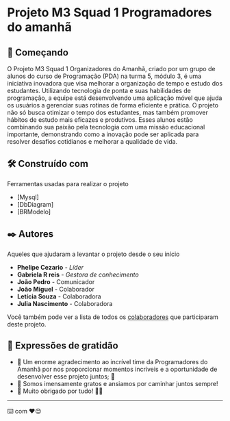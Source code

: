 # Projeto M3 Squad 1 Programadores do amanhã

## 🚀 Começando

O Projeto M3 Squad 1 Organizadores do Amanhã, criado por um grupo de alunos do curso de Programação (PDA) na turma 5, módulo 3, é uma iniciativa inovadora que visa melhorar a organização de tempo e estudo dos estudantes. Utilizando tecnologia de ponta e suas habilidades de programação, a equipe está desenvolvendo uma aplicação móvel que ajuda os usuários a gerenciar suas rotinas de forma eficiente e prática. O projeto não só busca otimizar o tempo dos estudantes, mas também promover hábitos de estudo mais eficazes e produtivos. Esses alunos estão combinando sua paixão pela tecnologia com uma missão educacional importante, demonstrando como a inovação pode ser aplicada para resolver desafios cotidianos e melhorar a qualidade de vida.


## 🛠️ Construído com

Ferramentas usadas para realizar o projeto

* [Mysql]
* [DbDiagram]
* [BRModelo]

## ✒️ Autores

Aqueles que ajudaram a levantar o projeto desde o seu início

* **Phelipe Cezario** - *Líder* 
* **Gabriela R reis** - *Gestora de conhecimento* 
* **João Pedro** - Comunicador
* **João Miguel** - Colaborador
* **Letícia Souza** - Colaboradora
* **Julia Nascimento** - Colaboradora

Você também pode ver a lista de todos os [colaboradores](https://github.com/hestturia/Mini-Projeto-M3/graphs/contributors) que participaram deste projeto.

## 🎁 Expressões de gratidão

* 🌟 Um enorme agradecimento ao incrível time da Programadores do Amanhã por nos proporcionar momentos incríveis e a oportunidade de desenvolver esse projeto juntos; 🚀
* 💖 Somos imensamente gratos e ansiamos por caminhar juntos sempre!
* 🌱 Muito obrigado por tudo! 🙌🎉

---
⌨️ com ❤️😊
